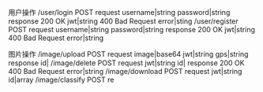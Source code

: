 用户操作
/user/login
    POST
        request
            username|string
            password|string
        response
            200 OK
            jwt|string
            400 Bad Request
            error|sting
/user/register
    POST
        request
            username|string
            password|string
        response
            200 OK
            jwt|string
            400 Bad Request
            error|string

图片操作
/image/upload
    POST
        request
            image|base64
            jwt|string
            gps|string
        response
            id|
/image/delete
    POST
        request
            jwt|string
            id|
        response
            200 OK
            400 Bad Request
            error|string
/image/download
    POST
        request
            jwt|string
            id|array
/image/classify
    POST
        re